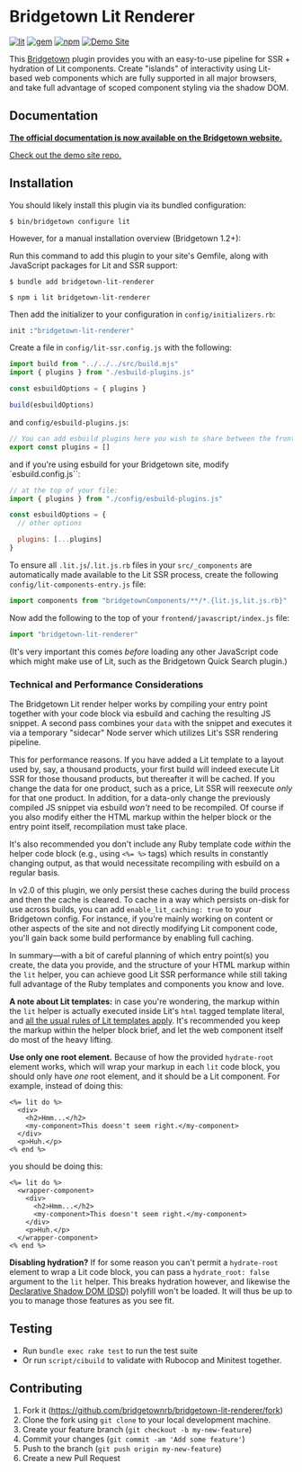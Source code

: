 # Bridgetown Lit Renderer

[![lit][lit]][lit-url]
[![gem][gem]][gem-url]
[![npm][npm]][npm-url]
[![Demo Site](https://img.shields.io/badge/Demo%20Site-teal?style=for-the-badge&logo=safari)](https://bridgetown-lit-renderer.onrender.com)

This [Bridgetown](https://www.bridgetownrb.com) plugin provides you with an easy-to-use pipeline for SSR + hydration of Lit components. Create "islands" of interactivity using Lit-based web components which are fully supported in all major browsers, and take full advantage of scoped component styling via the shadow DOM.

## Documentation

**[The official documentation is now available on the Bridgetown website.](https://www.bridgetownrb.com/docs/components/lit)**

[Check out the demo site repo.](https://github.com/bridgetownrb/lit-renderer-example)

## Installation

You should likely install this plugin via its bundled configuration:

```shell
$ bin/bridgetown configure lit
```

However, for a manual installation overview (Bridgetown 1.2+):

Run this command to add this plugin to your site's Gemfile, along with JavaScript packages for Lit and SSR support:

```shell
$ bundle add bridgetown-lit-renderer

$ npm i lit bridgetown-lit-renderer
```

Then add the initializer to your configuration in `config/initializers.rb`:

```ruby
init :"bridgetown-lit-renderer"
```

Create a file in `config/lit-ssr.config.js` with the following:

```js
import build from "../../../src/build.mjs"
import { plugins } from "./esbuild-plugins.js"

const esbuildOptions = { plugins }

build(esbuildOptions)
```

and `config/esbuild-plugins.js`:

```js
// You can add esbuild plugins here you wish to share between the frontend bundles and Lit SSR:
export const plugins = []
```

and if you're using esbuild for your Bridgetown site, modify `esbuild.config.js``:

```js
// at the top of your file:
import { plugins } from "./config/esbuild-plugins.js"

const esbuildOptions = {
  // other options

  plugins: [...plugins]
}
```

To ensure all `.lit.js`/`.lit.js.rb` files in your `src/_components` are automatically made available to the Lit SSR process, create the following `config/lit-components-entry.js` file:

```js
import components from "bridgetownComponents/**/*.{lit.js,lit.js.rb}"
```

Now add the following to the top of your `frontend/javascript/index.js` file:

```js
import "bridgetown-lit-renderer"
```

(It's very important this comes _before_ loading any other JavaScript code which might make use of Lit, such as the Bridgetown Quick Search plugin.)

### Technical and Performance Considerations

The Bridgetown Lit render helper works by compiling your entry point together with your code block via esbuild and caching the resulting JS snippet. A second pass combines your `data` with the snippet and executes it via a temporary "sidecar" Node server which utilizes Lit's SSR rendering pipeline.

This for performance reasons. If you have added a Lit template to a layout used by, say, a thousand products, your first build will indeed execute Lit SSR for those thousand products, but thereafter it will be cached. If you change the data for one product, such as a price, Lit SSR will reexecute _only_ for that one product. In addition, for a data-only change the previously compiled JS snippet via esbuild _won't_ need to be recompiled. Of course if you also modify either the HTML markup within the helper block or the entry point itself, recompilation must take place.

It's also recommended you don't include any Ruby template code _within_ the helper code block (e.g., using `<%= %>` tags) which results in constantly changing output, as that would necessitate recompiling with esbuild on a regular basis.

In v2.0 of this plugin, we only persist these caches during the build process and then the cache is cleared. To cache in a way which persists on-disk for use across builds, you can add `enable_lit_caching: true` to your Bridgetown config. For instance, if you're mainly working on content or other aspects of the site and not directly modifying Lit component code, you'll gain back some build performance by enabling full caching.

In summary—with a bit of careful planning of which entry point(s) you create, the data you provide, and the structure of your HTML markup within the `lit` helper, you can achieve good Lit SSR performance while still taking full advantage of the Ruby templates and components you know and love.

**A note about Lit templates:** in case you're wondering, the markup within the `lit` helper is actually executed inside Lit's `html` tagged template literal, and [all the usual rules of Lit templates apply](https://lit.dev/docs/templates/overview/). It's recommended you keep the markup within the helper block brief, and let the web component itself do most of the heavy lifting.

**Use only one root element.** Because of how the provided `hydrate-root` element works, which will wrap your markup in each `lit` code block, you should only have _one_ root element, and it should be a Lit component. For example, instead of doing this:

```erb
<%= lit do %>
  <div>
    <h2>Hmm...</h2>
    <my-component>This doesn't seem right.</my-component>
  </div>
  <p>Huh.</p>
<% end %>
```

you should be doing this:

```erb
<%= lit do %>
  <wrapper-component>
    <div>
      <h2>Hmm...</h2>
      <my-component>This doesn't seem right.</my-component>
    </div>
    <p>Huh.</p>
  </wrapper-component>
<% end %>
```

**Disabling hydration?** If for some reason you can't permit a `hydrate-root` element to wrap a Lit code block, you can pass a `hydrate_root: false` argument to the `lit` helper. This breaks hydration however, and likewise the [Declarative Shadow DOM (DSD)](https://web.dev/declarative-shadow-dom/) polyfill won't be loaded. It will thus be up to you to manage those features as you see fit.

## Testing

* Run `bundle exec rake test` to run the test suite
* Or run `script/cibuild` to validate with Rubocop and Minitest together.

## Contributing

1. Fork it (https://github.com/bridgetownrb/bridgetown-lit-renderer/fork)
2. Clone the fork using `git clone` to your local development machine.
3. Create your feature branch (`git checkout -b my-new-feature`)
4. Commit your changes (`git commit -am 'Add some feature'`)
5. Push to the branch (`git push origin my-new-feature`)
6. Create a new Pull Request

[lit]: https://img.shields.io/badge/-Lit-324FFF?style=for-the-badge&logo=lit&logoColor=white"
[lit-url]: https://lit.dev
[gem]: https://img.shields.io/gem/v/bridgetown-lit-renderer.svg?style=for-the-badge&color=red
[gem-url]: https://rubygems.org/gems/bridgetown-lit-renderer
[npm]: https://img.shields.io/npm/v/bridgetown-lit-renderer.svg?style=for-the-badge
[npm-url]: https://npmjs.com/package/bridgetown-lit-renderer
